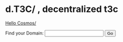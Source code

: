 # d.T3C/ , decentralized t3c

[Hello Cosmos/](http://hellocosmos.hns.is/)

<form action="https://wagmi.dworldwideweb.com/cart.php?a=add&domain=register" method="post">
Find your Domain: <input type="text" name="query" size="20" />
<input type="submit" value="Go" />
</form>
